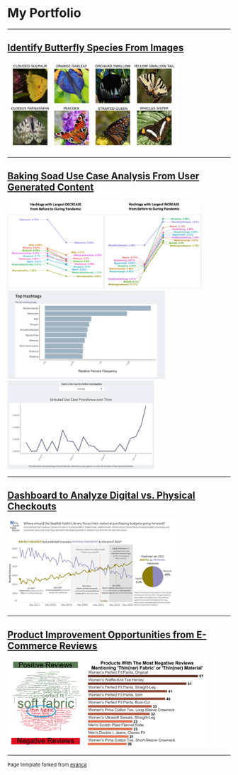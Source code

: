 # My Portfolio

---

## [Identify Butterfly Species From Images](https://github.com/RyanBGoebel/ButterflyImagesClassification)

<img src="images/butterfly-classification.png" 
     height="200"/>

--- 

## [Baking Soad Use Case Analysis From User Generated Content](https://github.com/RyanBGoebel/BakingSodaUseCases)

<img src="images/before-after_pandemic.png" 
     height="200"/><br>
<img src="images/tophashtags.png" 
     height="200"/>
<img src="images/hashtags_time.png" 
     height="200"/>
     
---

## [Dashboard to Analyze Digital vs. Physical Checkouts](https://github.com/RyanBGoebel/SPLdashboards)

<img src="images/SPLtableau.png" 
     height="200"/>

---

## [Product Improvement Opportunities from E-Commerce Reviews](https://github.com/RyanBGoebel/LLBeanReviews)

<img src="images/PosVsNeg.png" 
     height="200"/>
<img src="images/ThinFabric_bargraph.png" 
     height="200"/>


---
<p style="font-size:11px">Page template forked from <a href="https://github.com/evanca/quick-portfolio">evanca</a></p>
<!-- Remove above link if you don't want to attibute -->

